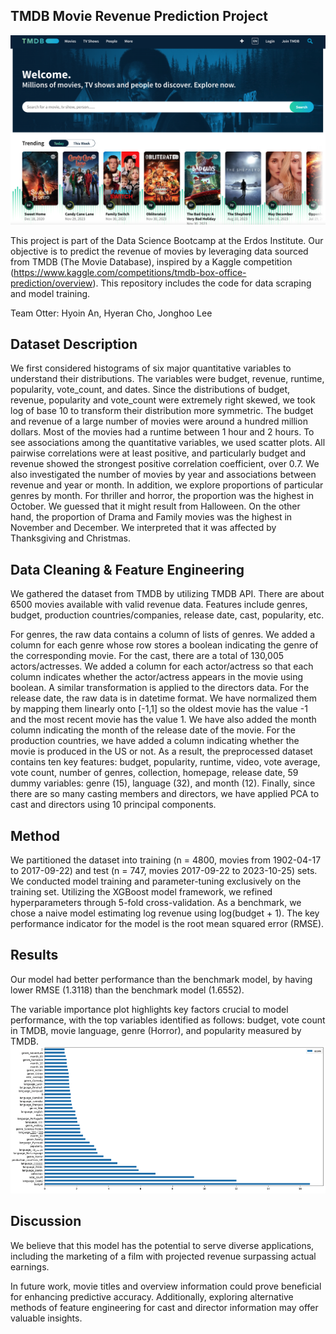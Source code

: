 ## TMDB Movie Revenue Prediction Project

![TMDB](Figure/tmdb.png)

This project is part of the Data Science Bootcamp at the Erdos Institute. Our objective is to predict the revenue of movies by leveraging data sourced from TMDB (The Movie Database), inspired by a Kaggle competition (https://www.kaggle.com/competitions/tmdb-box-office-prediction/overview). This repository includes the code for data scraping and model training.

Team Otter: Hyoin An, Hyeran Cho, Jonghoo Lee

## Dataset Description
We first considered histograms of six major quantitative variables to understand their distributions. The variables were budget, revenue, runtime, popularity, vote_count, and dates. Since the distributions of budget, revenue, popularity and vote_count were extremely right skewed, we took log of base 10 to transform their distribution more symmetric. The budget and revenue of a large number of movies were around a hundred million dollars. Most of the movies had a runtime between 1 hour and 2 hours. To see associations among the quantitative variables, we used scatter plots. All pairwise correlations were at least positive, and particularly budget and revenue showed the strongest positive correlation coefficient, over 0.7. We also investigated the number of movies by year and associations between revenue and year or month. In addition, we explore proportions of particular genres by month. For thriller and horror, the proportion was the highest in October. We guessed that it might result from Halloween. On the other hand, the proportion of Drama and Family movies was the highest in November and December. We interpreted that it was affected by Thanksgiving and Christmas.

## Data Cleaning & Feature Engineering

We gathered the dataset from TMDB by utilizing TMDB API. There are about 6500 movies available with valid revenue data. Features include genres, budget, production countries/companies, release date, cast, popularity, etc. 

For genres, the raw data contains a column of lists of genres. We added a column for each genre whose row stores a boolean indicating the genre of the corresponding movie. For the cast, there are a total of 130,005 actors/actresses. We added a column for each actor/actress so that each column indicates whether the actor/actress appears in the movie using boolean. A similar transformation is applied to the directors data.
For the release date, the raw data is in datetime format. We have normalized them by mapping them linearly onto [-1,1] so the oldest movie has the value -1 and the most recent movie has the value 1. We have also added the month column indicating the month of the release date of the movie. For the production countries, we have added a column indicating whether the movie is produced in the US or not. As a result, the preprocessed dataset contains ten key features: budget, popularity, runtime, video, vote average, vote count, number of genres, collection, homepage, release date, 59 dummy variables: genre (15), language (32), and month (12). Finally, since there are so many casting members and directors, we have applied PCA to cast and directors using 10 principal components.

## Method
We partitioned the dataset into training (n = 4800, movies from 1902-04-17 to 2017-09-22) and test (n = 747, movies 2017-09-22 to 2023-10-25) sets. We conducted model training and parameter-tuning exclusively on the training set. Utilizing the XGBoost model framework, we refined hyperparameters through 5-fold cross-validation. As a benchmark, we chose a naive model estimating log revenue using log(budget + 1). The key performance indicator for the model is the root mean squared error (RMSE). 

## Results
Our model had better performance than the benchmark model, by having lower RMSE (1.3118) than the benchmark model (1.6552).

The variable importance plot highlights key factors crucial to model performance, with the top variables identified as follows: budget, vote count in TMDB, movie language, genre (Horror), and popularity measured by TMDB.
![Variance Importance plot](Figure/Vimportance.png)


## Discussion
We believe that this model has the potential to serve diverse applications, including the marketing of a film with projected revenue surpassing actual earnings.

In future work, movie titles and overview information could prove beneficial for enhancing predictive accuracy. Additionally, exploring alternative methods of feature engineering for cast and director information may offer valuable insights.
